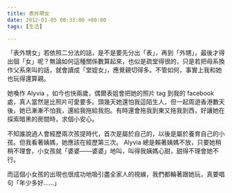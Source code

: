 ```yaml
---
title: 表外甥女
date: 2012-01-05 00:33:00 +08:00
tags: [生活]

---
```


「表外甥女」若依照二分法的話，是不是要先分出「表」，再到「外甥」，最後才得出個「女」呢？無論如何這種關係數算起來，也似是疏堂得很的，只是若把母系換作父系來叫的話，就會讀成「堂姪女」，應覺親切得多。不管如何，事實上我和她也玩得還算親。  
  
她喚作 Alyvia ，如今也快兩歲，偶爾表姐會把她的照片 tag 到我的 facebook 處，真人當然是比照片可愛要多。頭幾天她還怕我這陌生人，但一起周遊香港數天後，她已漸漸不怕我，還給我拖給我抱。有時還會拖我到東又拖我到西，好讓她在探索暗黑的房間時，求個小安心。  
  
不知誰說過人會經歷兩次孩提時代，首次是屬於自己的，以後是屬於養育自己的小孩。但我看著姨媽，她應該在經歷第三次。 Alyvia 總是賴著姨媽不放，只要她稍稍不理會，小女孩就「婆婆——婆婆」地叫，叫得我姨媽心甜，甜得不理會她不行。  
  
而這個小女孩的出現也很成功地吸引盡全家人的視線，我們都輪著跟她玩，真要唱句「年少多好……」
